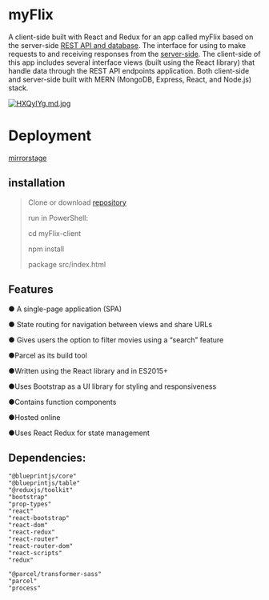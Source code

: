 # myFlix
A client-side built with React and Redux for an app called myFlix based on the server-side [REST API and database](https://github.com/kamilaut/movie_api).
The interface for using to make requests to and receiving responses from the [server-side](https://github.com/kamilaut/movie_api). The
client-side of this app includes several interface views (built using the React library) that handle data through the REST API endpoints
application. Both client-side and server-side built with MERN (MongoDB, Express, React, and Node.js) stack.

<a href="https://freeimage.host/i/HXQyIYg"><img src="https://iili.io/HXQyIYg.md.jpg" alt="HXQyIYg.md.jpg" border="0"></a>

# Deployment 
[mirrorstage](https://mirror-stage.netlify.app/)

## installation 
>Clone or download [repository](https://github.com/kamilaut/myFlix-client.git)
>
>run in PowerShell:
>
>cd myFlix-client 
>
>npm install
>
>package src/index.html

## Features 
<p>● A single-page application (SPA)</p>
<p>● State routing for navigation between views and share URLs</p>
<p>● Gives users the option to filter movies using a “search” feature</p>
<p>●Parcel as its build tool</p>
<p>●Written using the React library and in ES2015+</p>
<p>●Uses Bootstrap as a UI library for styling and responsiveness</p>
<p>●Contains function components</p>
<p>●Hosted online</p>
<p>●Uses React Redux for state management </p>


## Dependencies:
    "@blueprintjs/core" 
    "@blueprintjs/table" 
    "@reduxjs/toolkit" 
    "bootstrap" 
    "prop-types" 
    "react" 
    "react-bootstrap" 
    "react-dom" 
    "react-redux" 
    "react-router" 
    "react-router-dom" 
    "react-scripts" 
    "redux" 

    "@parcel/transformer-sass" 
    "parcel" 
    "process" 
    
    
